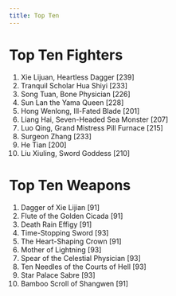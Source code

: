 ```yaml
---
title: Top Ten
---
```


# Top Ten Fighters

1. Xie Lijuan, Heartless Dagger [239]
1. Tranquil Scholar Hua Shiyi [233]
1. Song Tuan, Bone Physician [226]
1. Sun Lan the Yama Queen [228]
1. Hong Wenlong, Ill-Fated Blade [201]
1. Liang Hai, Seven-Headed Sea Monster [207]
1. Luo Qing, Grand Mistress Pill Furnace [215]
1. Surgeon Zhang [233]
1. He Tian [200]
1. Liu Xiuling, Sword Goddess [210]

# Top Ten Weapons

1. Dagger of Xie Lijian [91]
1. Flute of the Golden Cicada [91]
1. Death Rain Effigy [91]
1. Time-Stopping Sword [93]
1. The Heart-Shaping Crown [91]
1. Mother of Lightning [93]
1. Spear of the Celestial Physician [93]
1. Ten Needles of the Courts of Hell [93]
1. Star Palace Sabre [93]
1. Bamboo Scroll of Shangwen [91]
